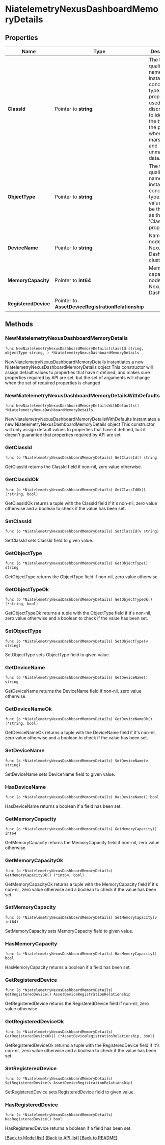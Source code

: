 # NiatelemetryNexusDashboardMemoryDetails

## Properties

Name | Type | Description | Notes
------------ | ------------- | ------------- | -------------
**ClassId** | Pointer to **string** | The fully-qualified name of the instantiated, concrete type. This property is used as a discriminator to identify the type of the payload when marshaling and unmarshaling data. | [default to "niatelemetry.NexusDashboardMemoryDetails"]
**ObjectType** | Pointer to **string** | The fully-qualified name of the instantiated, concrete type. The value should be the same as the &#39;ClassId&#39; property. | [default to "niatelemetry.NexusDashboardMemoryDetails"]
**DeviceName** | Pointer to **string** | Name of the node in Nexus Dashboard cluster. | [optional] 
**MemoryCapacity** | Pointer to **int64** | Memory capacity of a node in Nexus Dashboard. | [optional] 
**RegisteredDevice** | Pointer to [**AssetDeviceRegistrationRelationship**](AssetDeviceRegistrationRelationship.md) |  | [optional] 

## Methods

### NewNiatelemetryNexusDashboardMemoryDetails

`func NewNiatelemetryNexusDashboardMemoryDetails(classId string, objectType string, ) *NiatelemetryNexusDashboardMemoryDetails`

NewNiatelemetryNexusDashboardMemoryDetails instantiates a new NiatelemetryNexusDashboardMemoryDetails object
This constructor will assign default values to properties that have it defined,
and makes sure properties required by API are set, but the set of arguments
will change when the set of required properties is changed

### NewNiatelemetryNexusDashboardMemoryDetailsWithDefaults

`func NewNiatelemetryNexusDashboardMemoryDetailsWithDefaults() *NiatelemetryNexusDashboardMemoryDetails`

NewNiatelemetryNexusDashboardMemoryDetailsWithDefaults instantiates a new NiatelemetryNexusDashboardMemoryDetails object
This constructor will only assign default values to properties that have it defined,
but it doesn't guarantee that properties required by API are set

### GetClassId

`func (o *NiatelemetryNexusDashboardMemoryDetails) GetClassId() string`

GetClassId returns the ClassId field if non-nil, zero value otherwise.

### GetClassIdOk

`func (o *NiatelemetryNexusDashboardMemoryDetails) GetClassIdOk() (*string, bool)`

GetClassIdOk returns a tuple with the ClassId field if it's non-nil, zero value otherwise
and a boolean to check if the value has been set.

### SetClassId

`func (o *NiatelemetryNexusDashboardMemoryDetails) SetClassId(v string)`

SetClassId sets ClassId field to given value.


### GetObjectType

`func (o *NiatelemetryNexusDashboardMemoryDetails) GetObjectType() string`

GetObjectType returns the ObjectType field if non-nil, zero value otherwise.

### GetObjectTypeOk

`func (o *NiatelemetryNexusDashboardMemoryDetails) GetObjectTypeOk() (*string, bool)`

GetObjectTypeOk returns a tuple with the ObjectType field if it's non-nil, zero value otherwise
and a boolean to check if the value has been set.

### SetObjectType

`func (o *NiatelemetryNexusDashboardMemoryDetails) SetObjectType(v string)`

SetObjectType sets ObjectType field to given value.


### GetDeviceName

`func (o *NiatelemetryNexusDashboardMemoryDetails) GetDeviceName() string`

GetDeviceName returns the DeviceName field if non-nil, zero value otherwise.

### GetDeviceNameOk

`func (o *NiatelemetryNexusDashboardMemoryDetails) GetDeviceNameOk() (*string, bool)`

GetDeviceNameOk returns a tuple with the DeviceName field if it's non-nil, zero value otherwise
and a boolean to check if the value has been set.

### SetDeviceName

`func (o *NiatelemetryNexusDashboardMemoryDetails) SetDeviceName(v string)`

SetDeviceName sets DeviceName field to given value.

### HasDeviceName

`func (o *NiatelemetryNexusDashboardMemoryDetails) HasDeviceName() bool`

HasDeviceName returns a boolean if a field has been set.

### GetMemoryCapacity

`func (o *NiatelemetryNexusDashboardMemoryDetails) GetMemoryCapacity() int64`

GetMemoryCapacity returns the MemoryCapacity field if non-nil, zero value otherwise.

### GetMemoryCapacityOk

`func (o *NiatelemetryNexusDashboardMemoryDetails) GetMemoryCapacityOk() (*int64, bool)`

GetMemoryCapacityOk returns a tuple with the MemoryCapacity field if it's non-nil, zero value otherwise
and a boolean to check if the value has been set.

### SetMemoryCapacity

`func (o *NiatelemetryNexusDashboardMemoryDetails) SetMemoryCapacity(v int64)`

SetMemoryCapacity sets MemoryCapacity field to given value.

### HasMemoryCapacity

`func (o *NiatelemetryNexusDashboardMemoryDetails) HasMemoryCapacity() bool`

HasMemoryCapacity returns a boolean if a field has been set.

### GetRegisteredDevice

`func (o *NiatelemetryNexusDashboardMemoryDetails) GetRegisteredDevice() AssetDeviceRegistrationRelationship`

GetRegisteredDevice returns the RegisteredDevice field if non-nil, zero value otherwise.

### GetRegisteredDeviceOk

`func (o *NiatelemetryNexusDashboardMemoryDetails) GetRegisteredDeviceOk() (*AssetDeviceRegistrationRelationship, bool)`

GetRegisteredDeviceOk returns a tuple with the RegisteredDevice field if it's non-nil, zero value otherwise
and a boolean to check if the value has been set.

### SetRegisteredDevice

`func (o *NiatelemetryNexusDashboardMemoryDetails) SetRegisteredDevice(v AssetDeviceRegistrationRelationship)`

SetRegisteredDevice sets RegisteredDevice field to given value.

### HasRegisteredDevice

`func (o *NiatelemetryNexusDashboardMemoryDetails) HasRegisteredDevice() bool`

HasRegisteredDevice returns a boolean if a field has been set.


[[Back to Model list]](../README.md#documentation-for-models) [[Back to API list]](../README.md#documentation-for-api-endpoints) [[Back to README]](../README.md)


